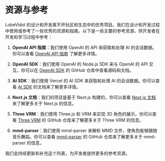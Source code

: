 # 资源与参考

LobeVidol 的设计和开发离不开社区和生态中的优秀项目。我们在设计和开发过程中使用或参考了一些优秀的资源和指南。以下是一些主要的参考资源，供开发者在开发和学习过程中参考：

1. **OpenAI API 指南**：我们使用 OpenAI 的 API 来获取和处理 AI 的会话数据。你可以查看 [OpenAI API 指南](https://platform.openai.com/docs/api-reference/introduction) 了解更多详情。

2. **OpenAI SDK**：我们使用 OpenAI 的 Node.js SDK 来与 OpenAI 的 API 交互。你可以在 [OpenAI SDK](https://github.com/openai/openai-node) 的 GitHub 仓库中查看源码和文档。

3. **AI SDK**：我们使用 Vercel 的 AI SDK 来获取和处理 AI 的会话数据。你可以查看 [AI SDK](https://sdk.vercel.ai/docs) 的文档来了解更多详情。

4. **Next.js 文档**：我们的项目是基于 Next.js 构建的，你可以查看 [Next.js 文档](https://nextjs.org/docs) 来了解更多关于 Next.js 的信息。

5. **Three VRM**：我们使用 Three.js 和 VRM 来实现 3D 角色的展示。你可以查看 [Three VRM](https://github.com/pixiv/three-vrm>) 的 GitHub 仓库来了解更多关于 Three VRM 的信息。

6. **mmd-parser**：我们使用 mmd-parser 来解析 MMD 文件，使角色能够跟随音乐舞蹈。你可以查看 [mmd-parser](https://github.com/takahirox/mmd-parser) 的 GitHub 仓库来了解更多关于 mmd-parser 的信息。

我们会持续更新和补充这个列表，为开发者提供更多的参考资源。
